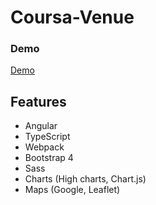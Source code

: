 # Coursa-Venue

### Demo

<a target="_blank" href="https://52.207.1.36:4200">Demo</a>



## Features
* Angular
* TypeScript
* Webpack
* Bootstrap 4
* Sass
* Charts (High charts, Chart.js)
* Maps (Google, Leaflet)
